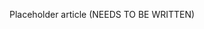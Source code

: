 <!--
title: "Remediation Policy"
description: "Overview of remediation policy"
tags: "remediation policy management"
-->

Placeholder article (NEEDS TO BE WRITTEN)

